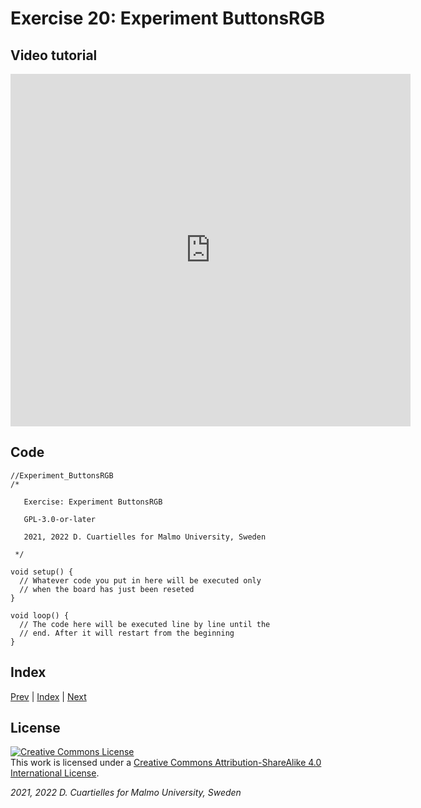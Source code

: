 
# Exercise 20: Experiment ButtonsRGB

## Video tutorial

<iframe src="https://player.vimeo.com/video/527429303?h=18cc00558b" width="640" height="564" frameborder="0" allow="autoplay; fullscreen" allowfullscreen></iframe>

## Code

```c_cpp
//Experiment_ButtonsRGB
/*

   Exercise: Experiment ButtonsRGB

   GPL-3.0-or-later

   2021, 2022 D. Cuartielles for Malmo University, Sweden

 */

void setup() {
  // Whatever code you put in here will be executed only 
  // when the board has just been reseted
}

void loop() {
  // The code here will be executed line by line until the 
  // end. After it will restart from the beginning
}
```

## Index

[Prev](../19-Potentiometers/19-Potentiometers.md) |  [Index](../course_index.md) |  [Next](../21-Actuators/21-Actuators.md)

## License

<a rel="license" href="http://creativecommons.org/licenses/by-sa/4.0/"><img alt="Creative Commons License" style="border-width:0" src="https://i.creativecommons.org/l/by-sa/4.0/80x15.png" /></a><br />This work is licensed under a <a rel="license" href="http://creativecommons.org/licenses/by-sa/4.0/">Creative Commons Attribution-ShareAlike 4.0 International License</a>.

*2021, 2022 D. Cuartielles for Malmo University, Sweden*


